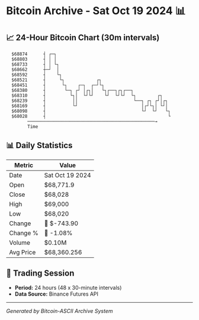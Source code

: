 # Bitcoin Archive - Sat Oct 19 2024 📊

## 📈 24-Hour Bitcoin Chart (30m intervals)

```
  $68874      ┤ ┌─┐                                            
  $68803      ┤ │ │                                            
  $68733      ┤ │ └┐                                           
  $68662      ┼─┘  │                                           
  $68592      ┤    └┐                                          
  $68521      ┤     └┐            ┌┐                           
  $68451      ┤      └┐    ┌─┐  ┌─┘└┐                          
  $68380      ┤       └─┐ ┌┘ │┌┐│   └┐┌──┐┌┐┌──┐               
  $68310      ┤         └┐│  └┘└┘    └┘  └┘└┘  └┐        ┌┐    
  $68239      ┤          ││                     └──┐ ┌┐ ┌┘│┌┐  
  $68169      ┤          └┘                        │┌┘└┐│ └┘│  
  $68098      ┤                                    └┘  └┘   └┐ 
  $68028      ┤                                              └ 
        ────────────────────────────────────────────────→
        Time
```

## 📊 Daily Statistics

| Metric | Value |
|--------|-------|
| Date | Sat Oct 19 2024 |
| Open | $68,771.9 |
| Close | $68,028 |
| High | $69,000 |
| Low | $68,020 |
| Change | 🔴 $-743.90 |
| Change % | 🔴 -1.08% |
| Volume | $0.10M |
| Avg Price | $68,360.256 |

## 📅 Trading Session

- **Period:** 24 hours (48 x 30-minute intervals)
- **Data Source:** Binance Futures API

---
*Generated by Bitcoin-ASCII Archive System*
